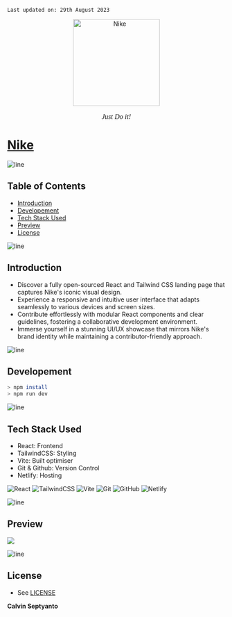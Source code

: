     Last updated on: 29th August 2023

<div align=center>
    <a href="https://nike-landing-ui-project.netlify.app/">
        <img width="200" src="https://github.com/warmachine028/nike/assets/75939390/13f332c1-d94b-4a53-88d3-6b06eb85ee34" alt="Nike">
    </a>
    <p style="font-family: montserrat, calibri; font-size:12pt; font-style:italic"> Just Do it! </p>
</div>

# [Nike](https://nike-landing-ui-project.netlify.app/)

![line]

## Table of Contents

- [Introduction](#introduction)
- [Developement](#developement)
- [Tech Stack Used](#tech-stack-used)
- [Preview](#preview)
- [License](#license)

![line]

## Introduction

- Discover a fully open-sourced React and Tailwind CSS landing page that captures Nike's iconic visual design.
- Experience a responsive and intuitive user interface that adapts seamlessly to various devices and screen sizes.
- Contribute effortlessly with modular React components and clear guidelines, fostering a collaborative development environment.
- Immerse yourself in a stunning UI/UX showcase that mirrors Nike's brand identity while maintaining a contributor-friendly approach.

![line]

## Developement

```sh
> npm install
> npm run dev
```

![line]

## Tech Stack Used

- React: Frontend
- TailwindCSS: Styling
- Vite: Built optimiser
- Git & Github: Version Control
- Netlify: Hosting

![React](https://img.shields.io/badge/react-%2320232a.svg?style=for-the-badge&logo=react&logoColor=%2361DAFB) ![TailwindCSS](https://img.shields.io/badge/tailwindcss-%2338B2AC.svg?style=for-the-badge&logo=tailwind-css&logoColor=blue) ![Vite](https://img.shields.io/badge/vite-%23646CFF.svg?style=for-the-badge&logo=vite&logoColor=white) ![Git](https://img.shields.io/badge/git-%23F05033.svg?style=for-the-badge&logo=git&logoColor=white) ![GitHub](https://img.shields.io/badge/github-%23121011.svg?style=for-the-badge&logo=github&logoColor=white) ![Netlify](https://img.shields.io/badge/Netlify-000000?style=for-the-badge&logo=netlify&logoColor=white)

![line]

## Preview

![](https://github.com/warmachine028/nike/assets/75939390/340f4f1b-fe6d-4480-8a7e-59b9994afaff)

![line]

## License

- See [LICENSE]

**Calvin Septyanto**

[line]: https://user-images.githubusercontent.com/75939390/137615281-3a875960-92cc-407f-97fe-fd2319bdb252.png
[License]: https://github.com/calvinseptyanto/nike-landing-page/blob/main/LICENSE
[badges]: https://github.com/Ileriayo/markdown-badges

<!-- 26/08/23 -->

